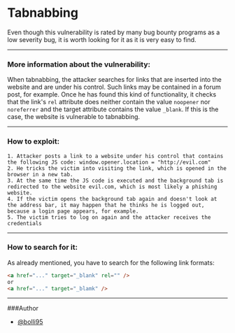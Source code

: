 # Tabnabbing

Even though this vulnerability is rated by many bug bounty programs as a low severity bug, it is worth looking for it as it is very easy to find. 

---
### More information about the vulnerability:

When tabnabbing, the attacker searches for links that are inserted into the website and are under his control. Such links may be contained in a forum post, for example. Once he has found this kind of functionality, it checks that the link's `rel` attribute does neither contain the value `noopener` nor `noreferrer` and the target attribute contains the value `_blank`. If this is the case, the website is vulnerable to tabnabbing. 

---
### How to exploit: 
```
1. Attacker posts a link to a website under his control that contains the following JS code: window.opener.location = "http://evil.com"
2. He tricks the victim into visiting the link, which is opened in the browser in a new tab.
3. At the same time the JS code is executed and the background tab is redirected to the website evil.com, which is most likely a phishing website.
4. If the victim opens the background tab again and doesn't look at the address bar, it may happen that he thinks he is logged out, because a login page appears, for example.
5. The victim tries to log on again and the attacker receives the credentials
```

---
### How to search for it: 

As already mentioned, you have to search for the following link formats: 

```html
<a href="..." target="_blank" rel="" />  
or
<a href="..." target="_blamk" />
```

---

###Author

* [@bolli95](https://github.com/bolli95)
